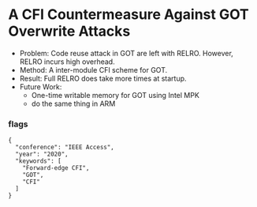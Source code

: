 # A CFI Countermeasure Against GOT Overwrite Attacks

- Problem: Code reuse attack in GOT are left with RELRO. However, RELRO incurs high overhead.
- Method: A inter-module CFI scheme for GOT.
- Result: Full RELRO does take more times at startup. 
- Future Work:
  - One-time writable memory for GOT using Intel MPK
  - do the same thing in ARM

### flags
```
{
  "conference": "IEEE Access",
  "year": "2020",
  "keywords": [
    "Forward-edge CFI",
    "GOT",
    "CFI"
  ]
}
```
